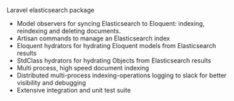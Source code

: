 Laravel elasticsearch package

- Model observers for syncing Elasticsearch to Eloquent: indexing, reindexing and deleting documents.
- Artisan commands to manage an Elasticsearch index
- Eloquent hydrators for hydrating Eloquent models from Elasticsearch results
- StdClass hydrators for hydrating Objects from Elasticsearch results
- Multi process, high speed document indexing
- Distributed multi-process indexing-operations logging to slack for better visibility and debugging
- Extensive integration and unit test suite
